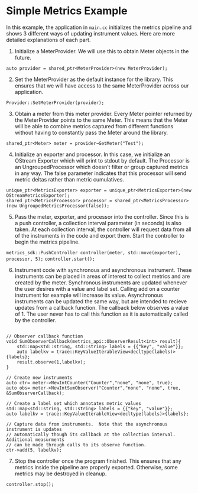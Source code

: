 # Simple Metrics Example

In this example, the application in `main.cc` initializes the metrics pipeline and shows 3 different ways of updating instrument values. Here are more detailed explanations of each part.

1. Initialize a MeterProvider. We will use this to obtain Meter objects in the future.  

`auto provider = shared_ptr<MeterProvider>(new MeterProvider);`

2. Set the MeterProvider as the default instance for the library. This ensures that we will have access to the same MeterProvider across our application.

`Provider::SetMeterProvider(provider);`

3. Obtain a meter from this meter provider. Every Meter pointer returned by the MeterProvider points to the same Meter. This means that the Meter will be able to combine metrics captured from different functions without having to constantly pass the Meter around the library.

`shared_ptr<Meter> meter = provider→GetMeter("Test");`

4. Initialize an exporter and processor. In this case, we initialize an OStream Exporter which will print to stdout by default. The Processor is an UngroupedProcessor which doesn’t filter or group captured metrics in any way. The false parameter indicates that this processor will send metric deltas rather than metric cumulatives.

```
unique_ptr<MetricsExporter> exporter = unique_ptr<MetricsExporter>(new OStreamMetricsExporter);  
shared_ptr<MetricsProcessor> processor = shared_ptr<MetricsProcessor>(new UngroupedMetricsProcessor(false));
```

5. Pass the meter, exporter, and processor into the controller. Since this is a push controller, a collection interval parameter (in seconds) is also taken. At each collection interval, the controller will request data from all of the instruments in the code and export them. Start the controller to begin the metrics pipeline.

`metrics_sdk::PushController controller(meter, std::move(exporter), processor, 5);`
`controller.start();`

6. Instrument code with synchronous and asynchronous instrument. These instruments can be placed in areas of interest to collect metrics and are created by the meter. Synchronous instruments are updated whenever the user desires with a value and label set. Calling add on a counter instrument for example will increase its value.  Asynchronous instruments can be updated the same way, but are intended to recieve updates from a callback function. The callback below observes a value of 1. The user never has to call this function as it is automatically called by the controller. 

```

// Observer callback function
void SumObserverCallback(metrics_api::ObserverResult<int> result){
    std::map<std::string, std::string> labels = {{"key", "value"}};
    auto labelkv = trace::KeyValueIterableView<decltype(labels)>{labels};
    result.observe(1,labelkv);
}

// Create new instruments
auto ctr= meter->NewIntCounter("Counter","none", "none", true);
auto obs= meter->NewIntSumObserver("Counter","none", "none", true, &SumObserverCallback);

// Create a label set which annotates metric values
std::map<std::string, std::string> labels = {{"key", "value"}};
auto labelkv = trace::KeyValueIterableView<decltype(labels)>{labels};

// Capture data from instruments.  Note that the asynchronous instrument is updates 
// automatically though its callback at the collection interval.  Additional measurments
// can be made through calls to its observe function.
ctr->add(5, labelkv);

```

7. Stop the controller once the program finished. This ensures that any metrics inside the pipeline are properly exported. Otherwise, some metrics may be destroyed in cleanup.

`controller.stop();`